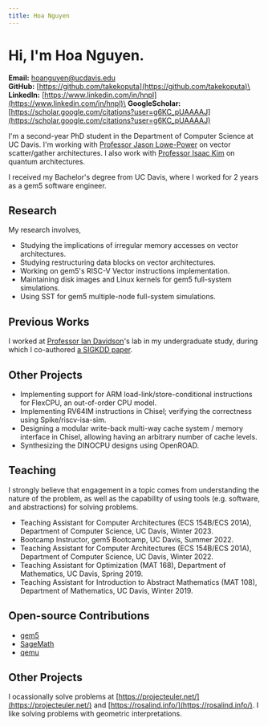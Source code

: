 ```yaml
---
title: Hoa Nguyen
---
```


# Hi, I'm Hoa Nguyen.

**Email:** hoanguyen@ucdavis.edu\
**GitHub:** [https://github.com/takekoputa](https://github.com/takekoputa)\
**LinkedIn:** [https://www.linkedin.com/in/hnpl](https://www.linkedin.com/in/hnpl)\
**GoogleScholar:** [https://scholar.google.com/citations?user=g6KC_pUAAAAJ](https://scholar.google.com/citations?user=g6KC_pUAAAAJ)

I'm a second-year PhD student in the Department of Computer Science at UC Davis.
I'm working with [Professor Jason Lowe-Power](https://arch.cs.ucdavis.edu/people/jason-lowe-power) on vector scatter/gather architectures.
I also work with [Professor Isaac Kim](https://hackmd.io/39K7_jYrS3K3k4Jbn66iHQ?view) on quantum architectures.

I received my Bachelor's degree from UC Davis, where I worked for 2 years as a gem5 software engineer.

## Research

My research involves,

- Studying the implications of irregular memory accesses on vector architectures.
- Studying restructuring data blocks on vector architectures.
- Working on gem5's RISC-V Vector instructions implementation.
- Maintaining disk images and Linux kernels for gem5 full-system simulations.
- Using SST for gem5 multiple-node full-system simulations.

## Previous Works

I worked at [Professor Ian Davidson](https://faculty.engineering.ucdavis.edu/davidson/)'s lab in my undergraduate study, during which I co-authored [a SIGKDD paper](https://scholar.google.com/citations?view_op=view_citation&hl=en&user=g6KC_pUAAAAJ&citation_for_view=g6KC_pUAAAAJ:u5HHmVD_uO8C).

## Other Projects

- Implementing support for ARM load-link/store-conditional instructions for FlexCPU, an out-of-order CPU model.
- Implementing RV64IM instructions in Chisel; verifying the correctness using Spike/riscv-isa-sim.
- Designing a modular write-back multi-way cache system / memory interface in Chisel, allowing having an arbitrary number of cache levels.
- Synthesizing the DINOCPU designs using OpenROAD.

## Teaching

I strongly believe that engagement in a topic comes from understanding the nature of the problem, as well as the capability of using tools (e.g. software, and abstractions) for solving problems.

- Teaching Assistant for Computer Architectures (ECS 154B/ECS 201A), Department of Computer Science, UC Davis, Winter 2023.
- Bootcamp Instructor, gem5 Bootcamp, UC Davis, Summer 2022.
- Teaching Assistant for Computer Architectures (ECS 154B/ECS 201A), Department of Computer Science, UC Davis, Winter 2022.
- Teaching Assistant for Optimization (MAT 168), Department of Mathematics, UC Davis, Spring 2019.
- Teaching Assistant for Introduction to Abstract Mathematics (MAT 108), Department of Mathematics, UC Davis, Winter 2019.

## Open-source Contributions

- [gem5](https://gem5-review.googlesource.com/q/owner:hoanguyen%2540ucdavis.edu)
- [SageMath](https://github.com/sagemath/sage/commits?author=takekoputa)
- [qemu](https://github.com/qemu/qemu)

## Other Projects

I ocassionally solve problems at [https://projecteuler.net/](https://projecteuler.net/) and [https://rosalind.info/](https://rosalind.info/).
I like solving problems with geometric interpretations.


